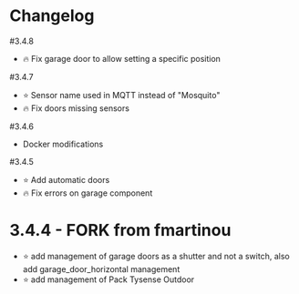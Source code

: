 # Changelog

#3.4.8
- :fire: Fix garage door to allow setting a specific position

#3.4.7
- :star: Sensor name used in MQTT instead of "Mosquito"
- :fire: Fix doors missing sensors

#3.4.6
- Docker modifications

#3.4.5
- :star: Add automatic doors
- :fire: Fix errors on garage component

# 3.4.4 - FORK from fmartinou
- :star: add management of garage doors as a shutter and not a switch, also add garage_door_horizontal management
- :star: add management of Pack Tysense Outdoor
